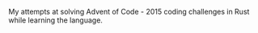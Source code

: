 My attempts at solving Advent of Code - 2015 coding challenges in Rust while learning the language.
